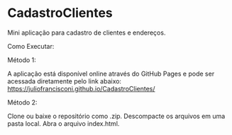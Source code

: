 # CadastroClientes
Mini aplicação para cadastro de clientes e endereços.

Como Executar:

Método 1:

A aplicação está disponível online através do GitHub Pages e pode ser acessada diretamente pelo link abaixo:
https://juliofrancisconi.github.io/CadastroClientes/

Método 2:

Clone ou baixe o repositório como .zip.
Descompacte os arquivos em uma pasta local.
Abra o arquivo index.html.
